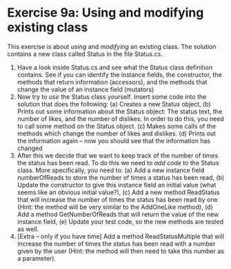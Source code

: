 ﻿# Exercise 9a: Using and modifying existing class

This exercise is about *using* and *modifying* an existing class. The solution contains 
a new class called Status in the file Status.cs.

1. Have a look inside Status.cs and see what the Status class 
   definition contains. See if you can identify the instance fields, 
   the constructor, the methods that return information (accessors), 
   and the methods that change the value of an instance field (mutators)
2. Now try to *use* the Status class yourself. Insert some code into the 
   solution that does the following: (a) Creates a 
   new Status object, (b) Prints out some information about the Status object: 
   The status text, the number of likes, and the number of dislikes. In 
   order to do this, you need to call some method on the Status object. (c) 
   Makes some calls of the methods which change the number of likes and dislikes. (d) 
   Prints out the information again – now you should see that the information has changed
3. After this we decide that we want to keep track of the number of times the 
   status has been read. To do this we need to *add code* to the Status class. 
   More specifically, you need to: (a) Add a new instance field numberOfReads to 
   store the number of times a status has been read, (b) Update the constructor 
   to give this instance field an initial value (what seems like an obvious initial value?),
   (c) Add a new method ReadStatus that will increase the number of times the 
   status has been read by one (Hint: the method will be very similar to the 
   AddOneLike method), (d) Add a method GetNumberOfReads that will return the 
   value of the new instance field, (e) Update your test code, so the new methods 
   are tested as well.
4. [Extra – only if you have time] Add a method ReadStatusMultiple that will 
   increase the number of times the status has been read with a number given by 
   the user (Hint: the method will then need to take this number as a parameter).
